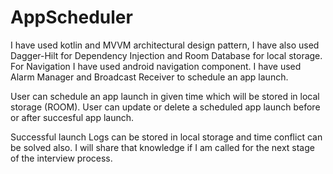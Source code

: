 # AppScheduler

I have used kotlin and MVVM architectural design pattern, I have also used Dagger-Hilt for Dependency Injection and Room Database for local storage.
For Navigation I have used android navigation component. I have used Alarm Manager and Broadcast Receiver to schedule an app launch.

User can schedule an app launch in given time which will be stored in local storage (ROOM). 
User can update or delete a scheduled app launch before or after succesful app launch.

Successful launch Logs can be stored in local storage and time conflict can be solved also. I will share that knowledge if I am called for the next stage
of the interview process.
